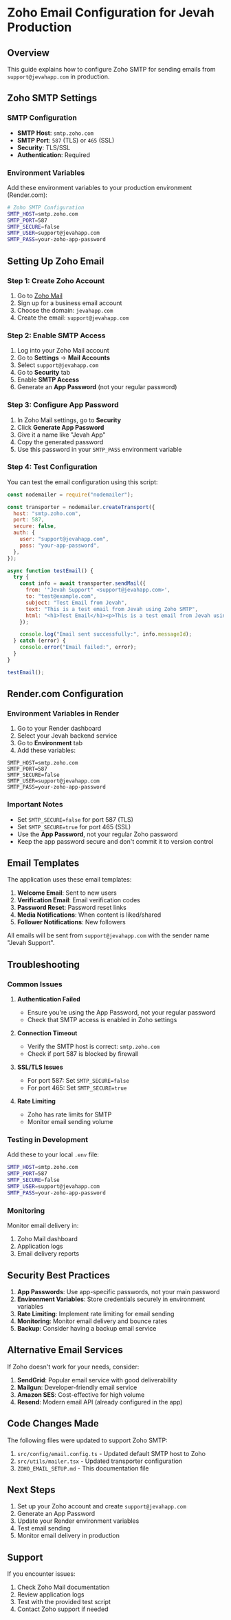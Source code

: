 # Zoho Email Configuration for Jevah Production

## Overview

This guide explains how to configure Zoho SMTP for sending emails from `support@jevahapp.com` in production.

## Zoho SMTP Settings

### SMTP Configuration

- **SMTP Host**: `smtp.zoho.com`
- **SMTP Port**: `587` (TLS) or `465` (SSL)
- **Security**: TLS/SSL
- **Authentication**: Required

### Environment Variables

Add these environment variables to your production environment (Render.com):

```bash
# Zoho SMTP Configuration
SMTP_HOST=smtp.zoho.com
SMTP_PORT=587
SMTP_SECURE=false
SMTP_USER=support@jevahapp.com
SMTP_PASS=your-zoho-app-password
```

## Setting Up Zoho Email

### Step 1: Create Zoho Account

1. Go to [Zoho Mail](https://mail.zoho.com)
2. Sign up for a business email account
3. Choose the domain: `jevahapp.com`
4. Create the email: `support@jevahapp.com`

### Step 2: Enable SMTP Access

1. Log into your Zoho Mail account
2. Go to **Settings** → **Mail Accounts**
3. Select `support@jevahapp.com`
4. Go to **Security** tab
5. Enable **SMTP Access**
6. Generate an **App Password** (not your regular password)

### Step 3: Configure App Password

1. In Zoho Mail settings, go to **Security**
2. Click **Generate App Password**
3. Give it a name like "Jevah App"
4. Copy the generated password
5. Use this password in your `SMTP_PASS` environment variable

### Step 4: Test Configuration

You can test the email configuration using this script:

```javascript
const nodemailer = require("nodemailer");

const transporter = nodemailer.createTransport({
  host: "smtp.zoho.com",
  port: 587,
  secure: false,
  auth: {
    user: "support@jevahapp.com",
    pass: "your-app-password",
  },
});

async function testEmail() {
  try {
    const info = await transporter.sendMail({
      from: '"Jevah Support" <support@jevahapp.com>',
      to: "test@example.com",
      subject: "Test Email from Jevah",
      text: "This is a test email from Jevah using Zoho SMTP",
      html: "<h1>Test Email</h1><p>This is a test email from Jevah using Zoho SMTP</p>",
    });

    console.log("Email sent successfully:", info.messageId);
  } catch (error) {
    console.error("Email failed:", error);
  }
}

testEmail();
```

## Render.com Configuration

### Environment Variables in Render

1. Go to your Render dashboard
2. Select your Jevah backend service
3. Go to **Environment** tab
4. Add these variables:

```
SMTP_HOST=smtp.zoho.com
SMTP_PORT=587
SMTP_SECURE=false
SMTP_USER=support@jevahapp.com
SMTP_PASS=your-zoho-app-password
```

### Important Notes

- Set `SMTP_SECURE=false` for port 587 (TLS)
- Set `SMTP_SECURE=true` for port 465 (SSL)
- Use the **App Password**, not your regular Zoho password
- Keep the app password secure and don't commit it to version control

## Email Templates

The application uses these email templates:

1. **Welcome Email**: Sent to new users
2. **Verification Email**: Email verification codes
3. **Password Reset**: Password reset links
4. **Media Notifications**: When content is liked/shared
5. **Follower Notifications**: New followers

All emails will be sent from `support@jevahapp.com` with the sender name "Jevah Support".

## Troubleshooting

### Common Issues

1. **Authentication Failed**

   - Ensure you're using the App Password, not your regular password
   - Check that SMTP access is enabled in Zoho settings

2. **Connection Timeout**

   - Verify the SMTP host is correct: `smtp.zoho.com`
   - Check if port 587 is blocked by firewall

3. **SSL/TLS Issues**

   - For port 587: Set `SMTP_SECURE=false`
   - For port 465: Set `SMTP_SECURE=true`

4. **Rate Limiting**
   - Zoho has rate limits for SMTP
   - Monitor email sending volume

### Testing in Development

Add these to your local `.env` file:

```bash
SMTP_HOST=smtp.zoho.com
SMTP_PORT=587
SMTP_SECURE=false
SMTP_USER=support@jevahapp.com
SMTP_PASS=your-zoho-app-password
```

### Monitoring

Monitor email delivery in:

1. Zoho Mail dashboard
2. Application logs
3. Email delivery reports

## Security Best Practices

1. **App Passwords**: Use app-specific passwords, not your main password
2. **Environment Variables**: Store credentials securely in environment variables
3. **Rate Limiting**: Implement rate limiting for email sending
4. **Monitoring**: Monitor email delivery and bounce rates
5. **Backup**: Consider having a backup email service

## Alternative Email Services

If Zoho doesn't work for your needs, consider:

1. **SendGrid**: Popular email service with good deliverability
2. **Mailgun**: Developer-friendly email service
3. **Amazon SES**: Cost-effective for high volume
4. **Resend**: Modern email API (already configured in the app)

## Code Changes Made

The following files were updated to support Zoho SMTP:

1. `src/config/email.config.ts` - Updated default SMTP host to Zoho
2. `src/utils/mailer.tsx` - Updated transporter configuration
3. `ZOHO_EMAIL_SETUP.md` - This documentation file

## Next Steps

1. Set up your Zoho account and create `support@jevahapp.com`
2. Generate an App Password
3. Update your Render environment variables
4. Test email sending
5. Monitor email delivery in production

## Support

If you encounter issues:

1. Check Zoho Mail documentation
2. Review application logs
3. Test with the provided test script
4. Contact Zoho support if needed





